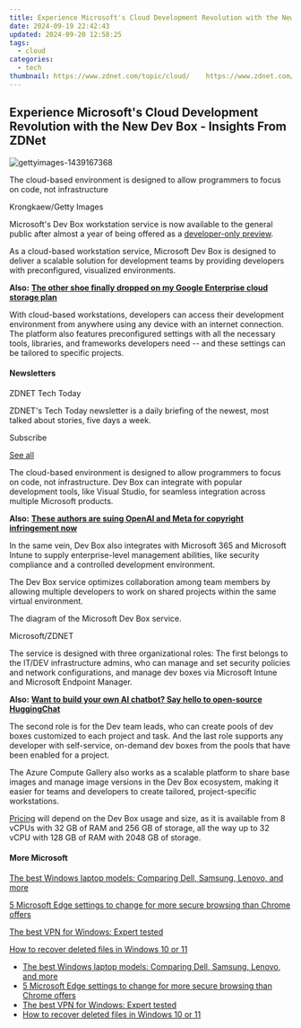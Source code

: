 ```yaml
---
title: Experience Microsoft's Cloud Development Revolution with the New Dev Box - Insights From ZDNet
date: 2024-09-19 22:42:43
updated: 2024-09-20 12:58:25
tags:
  - cloud
categories:
  - tech
thumbnail: https://www.zdnet.com/topic/cloud/    https://www.zdnet.com/a/img/resize/74990eda3be5f9f501cfaab9a54acf71627a1a00/2023/07/11/f66e7448-478e-4ef9-9a1f-12d1169ae14b/gettyimages-1439167368.jpg?width=170&height=96&fit=crop&auto=webp
---
```


## Experience Microsoft's Cloud Development Revolution with the New Dev Box - Insights From ZDNet

![gettyimages-1439167368](https://www.zdnet.com/a/img/resize/9f90730f480b97ae04fe6e8e4f9480483c93f4ff/2023/07/11/f66e7448-478e-4ef9-9a1f-12d1169ae14b/gettyimages-1439167368.jpg?auto=webp&width=1280)

The cloud-based environment is designed to allow programmers to focus on code, not infrastructure

Krongkaew/Getty Images

Microsoft's Dev Box workstation service is now available to the general public after almost a year of being offered as a [developer-only preview](https://www.zdnet.com/article/microsoft-makes-dev-box-virtual-workstation-available-to-testers/). 

As a cloud-based workstation service, Microsoft Dev Box is designed to deliver a scalable solution for development teams by providing developers with preconfigured, visualized environments.

**Also:** [**The other shoe finally dropped on my Google Enterprise cloud storage plan**](https://www.zdnet.com/article/the-other-shoe-finally-dropped-on-my-google-enterprise-cloud-storage-plan/)

With cloud-based workstations, developers can access their development environment from anywhere using any device with an internet connection. The platform also features preconfigured settings with all the necessary tools, libraries, and frameworks developers need -- and these settings can be tailored to specific projects.

#### Newsletters

ZDNET Tech Today

ZDNET's Tech Today newsletter is a daily briefing of the newest, most talked about stories, five days a week.

 Subscribe

[See all](https://www.zdnet.com/newsletters/)

The cloud-based environment is designed to allow programmers to focus on code, not infrastructure. Dev Box can integrate with popular development tools, like Visual Studio, for seamless integration across multiple Microsoft products. 

**Also:** [**These authors are suing OpenAI and Meta for copyright infringement now**](https://www.zdnet.com/article/these-authors-are-suing-openai-and-meta-for-copyright-infringement-now/)

In the same vein, Dev Box also integrates with Microsoft 365 and Microsoft Intune to supply enterprise-level management abilities, like security compliance and a controlled development environment. 

The Dev Box service optimizes collaboration among team members by allowing multiple developers to work on shared projects within the same virtual environment. 

The diagram of the Microsoft Dev Box service.

Microsoft/ZDNET

The service is designed with three organizational roles: The first belongs to the IT/DEV infrastructure admins, who can manage and set security policies and network configurations, and manage dev boxes via Microsoft Intune and Microsoft Endpoint Manager. 

**Also:** [**Want to build your own AI chatbot? Say hello to open-source HuggingChat**](https://www.zdnet.com/article/want-to-build-your-own-ai-chatbot-meet-open-source-huggingchat/)

The second role is for the Dev team leads, who can create pools of dev boxes customized to each project and task. And the last role supports any developer with self-service, on-demand dev boxes from the pools that have been enabled for a project. 

The Azure Compute Gallery also works as a scalable platform to share base images and manage image versions in the Dev Box ecosystem, making it easier for teams and developers to create tailored, project-specific workstations. 

[Pricing](https://click.linksynergy.com/deeplink?id=IokOf8qagZo&mid=24542&u1=zd-%5F%5FCOM%5FCLICK%5FID%5F%5F-dtp&murl=https%3A%2F%2Fazure.microsoft.com%2Fen-us%2Fpricing%2Fdetails%2Fdev-box%2F) will depend on the Dev Box usage and size, as it is available from 8 vCPUs with 32 GB of RAM and 256 GB of storage, all the way up to 32 vCPU with 128 GB of RAM with 2048 GB of storage. 

#### More Microsoft

[The best Windows laptop models: Comparing Dell, Samsung, Lenovo, and more](https://www.zdnet.com/article/best-windows-laptop/ "The best Windows laptop models: Comparing Dell, Samsung, Lenovo, and more")

[5 Microsoft Edge settings to change for more secure browsing than Chrome offers](https://www.zdnet.com/article/5-microsoft-edge-settings-to-change-for-more-secure-browsing-than-chrome-offers/ "5 Microsoft Edge settings to change for more secure browsing than Chrome offers")

[The best VPN for Windows: Expert tested](https://www.zdnet.com/article/best-vpn-for-windows-pc/ "The best VPN for Windows: Expert tested")

[How to recover deleted files in Windows 10 or 11](https://www.zdnet.com/article/how-to-recover-deleted-files-in-windows-10-or-11/ "How to recover deleted files in Windows 10 or 11")

* [The best Windows laptop models: Comparing Dell, Samsung, Lenovo, and more](https://www.zdnet.com/article/best-windows-laptop/ "The best Windows laptop models: Comparing Dell, Samsung, Lenovo, and more")
* [5 Microsoft Edge settings to change for more secure browsing than Chrome offers](https://www.zdnet.com/article/5-microsoft-edge-settings-to-change-for-more-secure-browsing-than-chrome-offers/ "5 Microsoft Edge settings to change for more secure browsing than Chrome offers")
* [The best VPN for Windows: Expert tested](https://www.zdnet.com/article/best-vpn-for-windows-pc/ "The best VPN for Windows: Expert tested")
* [How to recover deleted files in Windows 10 or 11](https://www.zdnet.com/article/how-to-recover-deleted-files-in-windows-10-or-11/ "How to recover deleted files in Windows 10 or 11")

<ins class="adsbygoogle"
     style="display:block"
     data-ad-format="autorelaxed"
     data-ad-client="ca-pub-7571918770474297"
     data-ad-slot="1223367746"></ins>



<ins class="adsbygoogle"
     style="display:block"
     data-ad-client="ca-pub-7571918770474297"
     data-ad-slot="8358498916"
     data-ad-format="auto"
     data-full-width-responsive="true"></ins>
